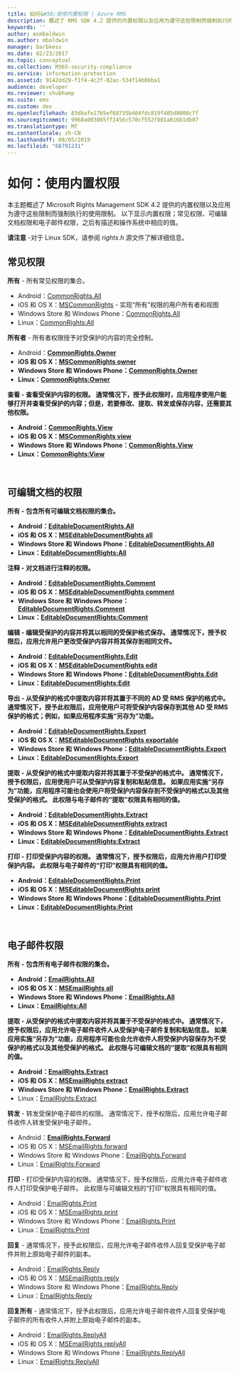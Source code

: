 ```yaml
---
title: 如何&#58;使用内置权限 | Azure RMS
description: 概述了 RMS SDK 4.2 提供的内置权限以及应用为遵守这些限制而强制执行的使用限制。
keywords: ''
author: msmbaldwin
ms.author: mbaldwin
manager: barbkess
ms.date: 02/23/2017
ms.topic: conceptual
ms.collection: M365-security-compliance
ms.service: information-protection
ms.assetid: 9142dd29-f1f4-4c2f-82ac-534f14b8bba1
audience: developer
ms.reviewer: shubhamp
ms.suite: ems
ms.custom: dev
ms.openlocfilehash: 83dbafe17b5ef68735b404fdc819f485d8008c7f
ms.sourcegitcommit: 9968a003865ff2456c570cf552f801a816b1db07
ms.translationtype: MT
ms.contentlocale: zh-CN
ms.lasthandoff: 08/05/2019
ms.locfileid: "68791231"
---
```

# <a name="how-to-use-built-in-rights"></a>如何：使用内置权限

本主题概述了 Microsoft Rights Management SDK 4.2 提供的内置权限以及应用为遵守这些限制而强制执行的使用限制。 以下显示内置权限；常见权限、可编辑文档权限和电子邮件权限，之后有描述和操作系统中相应的值。

**请注意** -对于 Linux SDK，请参阅 *rights.h* 源文件了解详细信息。

## <a name="common-rights"></a>常见权限

**所有** - 所有常见权限的集合。
- Android：[CommonRights.All](https://msdn.microsoft.com/library/dn758258.aspx)
- iOS 和 OS X：[MSCommonRights](https://msdn.microsoft.com/library/dn758314.aspx) - 实现“所有”权限的用户所有者和视图
- Windows Store 和 Windows Phone：[CommonRights.All</strong>](https://msdn.microsoft.com/library/microsoft.rightsmanagement.commonrights.all.aspx)
- Linux：[CommonRights:All](https://azuread.github.io/rms-sdk-for-cpp/classrmscore_1_1modernapi_1_1CommonRights.html)

**所有者** - 所有者权限授予对受保护的内容的完全控制。
- Android：[<strong>CommonRights.Owner](https://msdn.microsoft.com/library/dn758258.aspx)
- iOS 和 OS X：[MSCommonRights owner](https://msdn.microsoft.com/library/dn758314.aspx)
- Windows Store 和 Windows Phone：[CommonRights.Owner](https://msdn.microsoft.com/library/microsoft.rightsmanagement.commonrights.owner.aspx)
- Linux：[CommonRights:Owner](https://azuread.github.io/rms-sdk-for-cpp/classrmscore_1_1modernapi_1_1CommonRights.html)

**查看** - 查看受保护内容的权限。 通常情况下，授予此权限时，应用程序使用户能够打开并查看受保护的内容；但是，若要修改、提取、转发或保存内容，还需要其他权限。

- Android：[CommonRights.View](https://msdn.microsoft.com/library/dn758258.aspx)
- iOS 和 OS X：[MSCommonRights view](https://msdn.microsoft.com/library/dn758314.aspx)
- Windows Store 和 Windows Phone：[CommonRights.View](https://msdn.microsoft.com/library/microsoft.rightsmanagement.commonrights.view.aspx)
- Linux：[CommonRights:View](https://azuread.github.io/rms-sdk-for-cpp/classrmscore_1_1modernapi_1_1CommonRights.html)</li>

 

## <a name="editable-document-rights"></a>可编辑文档的权限
**所有** - 包含所有可编辑文档权限的集合。
- Android：[EditableDocumentRights.All](https://msdn.microsoft.com/library/dn758284.aspx)
- iOS 和 OS X：[MSEditableDocumentRights all](https://msdn.microsoft.com/library/dn758318.aspx)
- Windows Store 和 Windows Phone：[EditableDocumentRights.All](https://msdn.microsoft.com/library/microsoft.rightsmanagement.editabledocumentrights.all.aspx)
- Linux：[EditableDocumentRights:All](https://azuread.github.io/rms-sdk-for-cpp/classrmscore_1_1modernapi_1_1EditableDocumentRights.html)

**注释** - 对文档进行注释的权限。
- Android：[EditableDocumentRights.Comment](https://msdn.microsoft.com/library/dn758284.aspx)
- iOS 和 OS X：[MSEditableDocumentRights comment](https://msdn.microsoft.com/library/dn758318.aspx)
- Windows Store 和 Windows Phone：[EditableDocumentRights.Comment](https://msdn.microsoft.com/library/microsoft.rightsmanagement.editabledocumentrights.comment.aspx)
- Linux：[EditableDocumentRights:Comment](https://azuread.github.io/rms-sdk-for-cpp/classrmscore_1_1modernapi_1_1EditableDocumentRights.html)

**编辑** - 编辑受保护的内容并将其以相同的受保护格式保存。 通常情况下，授予权限后，应用允许用户更改受保护内容并将其保存到相同文件。
- Android：[EditableDocumentRights.Edit](https://msdn.microsoft.com/library/dn758284.aspx)
- iOS 和 OS X：[MSEditableDocumentRights edit](https://msdn.microsoft.com/library/dn758318.aspx)
- Windows Store 和 Windows Phone：[EditableDocumentRights.Edit](https://msdn.microsoft.com/library/microsoft.rightsmanagement.editabledocumentrights.edit.aspx)
- Linux：[EditableDocumentRights:Edit](https://azuread.github.io/rms-sdk-for-cpp/classrmscore_1_1modernapi_1_1EditableDocumentRights.html)

**导出** - 从受保护的格式中提取内容并将其置于不同的 AD 受 RMS 保护的格式中。 通常情况下，授予此权限后，应用使用户可将受保护内容保存到其他 AD 受 RMS 保护的格式；例如，如果应用程序实施“另存为”功能。

- Android：[EditableDocumentRights.Export](https://msdn.microsoft.com/library/dn758284.aspx)
- iOS 和 OS X：[MSEditableDocumentRights exportable](https://msdn.microsoft.com/library/dn758318.aspx)
- Windows Store 和 Windows Phone：[EditableDocumentRights.Export](https://msdn.microsoft.com/library/microsoft.rightsmanagement.editabledocumentrights.export.aspx)
- Linux：[EditableDocumentRights:Export](https://azuread.github.io/rms-sdk-for-cpp/classrmscore_1_1modernapi_1_1EditableDocumentRights.html)

**提取** - 从受保护的格式中提取内容并将其置于不受保护的格式中。 通常情况下，授予权限后，应用使用户可从受保护内容复制和粘贴信息。 如果应用实施“另存为”功能，应用程序可能也会使用户将受保护内容保存到不受保护的格式以及其他受保护的格式。 此权限与电子邮件的“提取”权限具有相同的值。

- Android：[EditableDocumentRights.Extract](https://msdn.microsoft.com/library/dn758284.aspx)
- iOS 和 OS X：[MSEditableDocumentRights extract](https://msdn.microsoft.com/library/dn758318.aspx)
- Windows Store 和 Windows Phone：[EditableDocumentRights.Extract](https://msdn.microsoft.com/library/microsoft.rightsmanagement.editabledocumentrights.extract.aspx)
- Linux：[EditableDocumentRights:Extract](https://azuread.github.io/rms-sdk-for-cpp/classrmscore_1_1modernapi_1_1EditableDocumentRights.html)

**打印** - 打印受保护内容的权限。 通常情况下，授予权限后，应用允许用户打印受保护内容。 此权限与电子邮件的“打印”权限具有相同的值。

- Android：[EditableDocumentRights.Print](https://msdn.microsoft.com/library/dn758284.aspx)
- iOS 和 OS X：[MSEditableDocumentRights print](https://msdn.microsoft.com/library/dn758318.aspx)
- Windows Store 和 Windows Phone：[EditableDocumentRights.Print](https://msdn.microsoft.com/library/microsoft.rightsmanagement.editabledocumentrights.print.aspx)
- Linux：[EditableDocumentRights:Print](https://azuread.github.io/rms-sdk-for-cpp/classrmscore_1_1modernapi_1_1EditableDocumentRights.html)

 

## <a name="email-rights"></a>电子邮件权限

**所有** - 包含所有电子邮件权限的集合。
- Android：[EmailRights.All](https://msdn.microsoft.com/library/dn758285.aspx)
- iOS 和 OS X：[MSEmailRights all](https://msdn.microsoft.com/library/dn758319.aspx)
- Windows Store 和 Windows Phone：[EmailRights.All](https://msdn.microsoft.com/library/microsoft.rightsmanagement.emailrights.all.aspx)
- Linux：[EmailRights:All](https://azuread.github.io/rms-sdk-for-cpp/classrmscore_1_1modernapi_1_1EmailRights.html)

**提取** - 从受保护的格式中提取内容并将其置于不受保护的格式中。 通常情况下，授予权限后，应用允许电子邮件收件人从受保护电子邮件复制和粘贴信息。 如果应用实施“另存为”功能，应用程序可能也会允许收件人将受保护内容保存为不受保护的格式以及其他受保护的格式。 此权限与可编辑文档的“提取”权限具有相同的值。

- Android：[EmailRights.Extract](https://msdn.microsoft.com/library/dn758285.aspx)
- iOS 和 OS X：[MSEmailRights extract](https://msdn.microsoft.com/library/dn758319.aspx)
- Windows Store 和 Windows Phone：[EmailRights.Extract</strong>](https://msdn.microsoft.com/library/microsoft.rightsmanagement.emailrights.extract.aspx)
- Linux：[EmailRights:Extract](https://azuread.github.io/rms-sdk-for-cpp/classrmscore_1_1modernapi_1_1EmailRights.html)

**转发** - 转发受保护电子邮件的权限。 通常情况下，授予权限后，应用允许电子邮件收件人转发受保护电子邮件。
- Android：[<strong>EmailRights.Forward</strong>](https://msdn.microsoft.com/library/dn758285.aspx)
- iOS 和 OS X：[MSEmailRights forward](https://msdn.microsoft.com/library/dn758319.aspx)
- Windows Store 和 Windows Phone：[EmailRights.Forward](https://msdn.microsoft.com/library/microsoft.rightsmanagement.emailrights.forward.aspx)
- Linux：[EmailRights:Forward](https://azuread.github.io/rms-sdk-for-cpp/classrmscore_1_1modernapi_1_1EmailRights.html)

**打印** - 打印受保护内容的权限。 通常情况下，授予权限后，应用允许电子邮件收件人打印受保护电子邮件。 此权限与可编辑文档的“打印”权限具有相同的值。

- Android：[EmailRights.Print](https://msdn.microsoft.com/library/dn758285.aspx)
- iOS 和 OS X：[MSEmailRights print](https://msdn.microsoft.com/library/dn758319.aspx)
- Windows Store 和 Windows Phone：[EmailRights.Print](https://msdn.microsoft.com/library/microsoft.rightsmanagement.emailrights.print.aspx)
- Linux：[EmailRights:Print](https://azuread.github.io/rms-sdk-for-cpp/classrmscore_1_1modernapi_1_1EmailRights.html)

**回复** - 通常情况下，授予此权限后，应用允许电子邮件收件人回复受保护电子邮件并附上原始电子邮件的副本。

- Android：[EmailRights.Reply](https://msdn.microsoft.com/library/dn758285.aspx)
- iOS 和 OS X：[MSEmailRights reply](https://msdn.microsoft.com/library/dn758319.aspx)
- Windows Store 和 Windows Phone：[EmailRights.Reply](https://msdn.microsoft.com/library/microsoft.rightsmanagement.emailrights.reply.aspx)
- Linux：[EmailRights:Reply](https://azuread.github.io/rms-sdk-for-cpp/classrmscore_1_1modernapi_1_1EmailRights.html)

**回复所有** - 通常情况下，授予此权限后，应用允许电子邮件收件人回复受保护电子邮件的所有收件人并附上原始电子邮件的副本。

- Android：[EmailRights.ReplyAll</strong>](https://msdn.microsoft.com/library/dn758285.aspx)
- iOS 和 OS X：[MSEmailRights replyAll](https://msdn.microsoft.com/library/dn758319.aspx)
- Windows Store 和 Windows Phone：[EmailRights.ReplyAll](https://msdn.microsoft.com/library/microsoft.rightsmanagement.emailrights.replyall.aspx)
- Linux：[EmailRights:ReplyAll](https://azuread.github.io/rms-sdk-for-cpp/classrmscore_1_1modernapi_1_1EmailRights.html)

